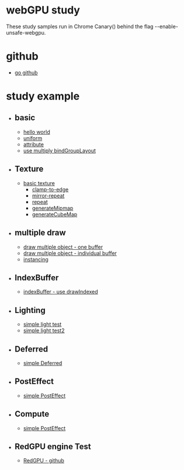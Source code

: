 # webGPU study

These study samples run in Chrome Canary() behind the flag --enable-unsafe-webgpu.

# github 
  - [go github](https://github.com/redcamel/webgpu)


# study example

- ## basic
    - [hello world](https://redcamel.github.io/webgpu/001_helloworld)
    - [uniform](https://redcamel.github.io/webgpu/002_transform)
    - [attribute](https://redcamel.github.io/webgpu/003_attribute)
    - [use multiply bindGroupLayout](https://redcamel.github.io/webgpu/009_multi_BindGroupLayout)
- ## Texture
    - [basic texture](https://redcamel.github.io/webgpu/004_texture)
        - [clamp-to-edge](https://redcamel.github.io/webgpu/004_texture/clamp-to-edge)
        - [mirror-repeat](https://redcamel.github.io/webgpu/004_texture/mirror-repeat)
        - [repeat](https://redcamel.github.io/webgpu/004_texture/repeat)
        - [generateMipmap](https://redcamel.github.io/webgpu/012_mipmap)
        - [generateCubeMap](https://redcamel.github.io/webgpu/013_cubemap)
- ## multiple draw
    - [draw multiple object - one buffer](https://redcamel.github.io/webgpu/005_multiObject)
    - [draw multiple object - individual buffer](https://redcamel.github.io/webgpu/005_multiObject2)
    - [instancing](https://redcamel.github.io/webgpu/008_instancing)
- ## IndexBuffer
    - [indexBuffer - use drawIndexed](https://redcamel.github.io/webgpu/006_indexBuffer)
- ## Lighting
    - [simple light test](https://redcamel.github.io/webgpu/007_simpleLight)
    - [simple light test2](https://redcamel.github.io/webgpu/011_simple_defferd_light)
- ## Deferred
    - [simple Deferred](https://redcamel.github.io/webgpu/011_simple_defferd)
- ## PostEffect
    - [simple PostEffect](https://redcamel.github.io/webgpu/010_postEffect)
- ## Compute
    - [simple PostEffect](https://redcamel.github.io/webgpu/14_compute)
- ## RedGPU engine Test
    - [RedGPU - github](https://github.com/redcamel/RedGPU)
